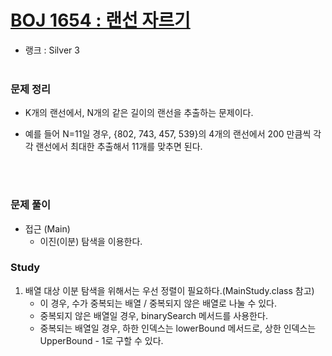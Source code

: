 # [BOJ 1654 : 랜선 자르기](https://www.acmicpc.net/problem/1654)
- 랭크 : Silver 3
  <br><br>
  
### 문제 정리
- K개의 랜선에서, N개의 같은 길이의 랜선을 추출하는 문제이다. 
- 예를 들어 N=11일 경우, {802, 743, 457, 539}의 4개의 랜선에서 200 만큼씩 각각 랜선에서 최대한 추출해서 11개를 맞추면 된다.

   <br><br>

### 문제 풀이
- 접근 (Main)
  - 이진(이분) 탐색을 이용한다.

### Study
   1. 배열 대상 이분 탐색을 위해서는 우선 정렬이 필요하다.(MainStudy.class 참고)
      - 이 경우, 수가 중복되는 배열 / 중복되지 않은 배열로 나눌 수 있다.
      - 중복되지 않은 배열일 경우, binarySearch 메서드를 사용한다.
      - 중복되는 배열일 경우, 하한 인덱스는 lowerBound 메서드로, 상한 인덱스는 UpperBound - 1로 구할 수 있다.

    
    


    
    


